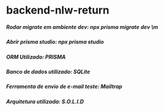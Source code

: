 ﻿# backend-nlw-return

##### Rodar migrate em ambiente dev: npx prisma migrate dev \m
##### Abrir prisma studio: npx prisma studio

##### ORM Utilizado: PRISMA
##### Banco de dados utilizado: SQLite
##### Ferramenta de envio de e-mail teste: Mailtrap
##### Arquitetura utilizada: S.O.L.I.D

